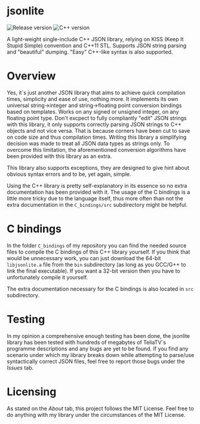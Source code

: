 # jsonlite

![Release version](https://img.shields.io/badge/release-v1.0.0-green.svg)
![C++ version](https://img.shields.io/badge/version-C++11-blue.svg)

A light-weight single-include C++ JSON library, relying on KISS (Keep It Stupid Simple)
convention and C++11 STL. Supports JSON string parsing and "beautiful" dumping.
"Easy" C++-like syntax is also supported.


# Overview

Yes, it`s just another JSON library that aims to achieve quick compilation times,
simplicity and ease of use, nothing more.
It implements its own universal string->integer and string->floating point
conversion bindings based on templates. Works on any signed or unsigned integer,
on any floating point type. Don't excpect to fully compliantly "edit" JSON strings
with this library, it only supports correctly parsing JSON strings to C++ objects
and not vice versa. That is because corners have been cut to save on code size
and thus compilation times. Writing this library a simplifying decision was made
to treat all JSON data types as strings only. To overcome this limitation, the
aforementioned conversion algorithms have been provided with this library as an extra.


This library also supports exceptions, they are designed to give hint about
obvious syntax errors and to be, yet again, simple.

Using the C++ library is pretty self-explanatory in its essence so no extra
documentation has been provided with it. The usage of the C bindings is a little
more tricky due to the language itself, thus more often than not the extra
documentation in the `C_bindings/src` subdirectory might be helpful.


# C bindings

In the folder `C_bindings` of my repository you can find the needed source files to
compile the C bindings of this C++ library yourself. If you think that would be unnecessary work,
you can just download the 64-bit `libjsonlite.a` file from the `bin` subdirectory (as long
as you GCC/G++ to link the final executable). If you want a 32-bit version then
you have to unfortunately compile it yourself.

The extra documentation necessary for the C bindings is also located in `src` subdirectory.


# Testing

In my opinion a comprehensive enough testing has been done, the jsonlite library
has been tested with hundreds of megabytes of TeliaTV`s programme descriptions
and any bugs are yet to be found. If you find any scenario under which my library
breaks down while attempting to parse/use syntactically correct JSON files, feel free
to report those bugs under the *Issues* tab.


# Licensing

As stated on the *About* tab, this project follows the MIT License. Feel free to
do anything with my library under the circumstances of the MIT License.
